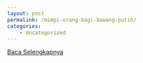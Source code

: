 ```yaml
---
layout: post
permalink: /mimpi-orang-bagi-bawang-putih/
categories:
    - Uncategorized
---
```


[Baca Selengkapnya](/05)